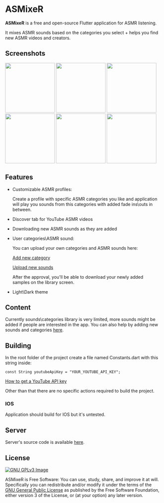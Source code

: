 # ASMixeR

**ASMixeR** is a free and open-source Flutter application for ASMR listening.

It mixes ASMR sounds based on the categories you select + helps you find new ASMR videos and creators.

## Screenshots
[<img src="https://user-images.githubusercontent.com/106318111/176960604-7b0bfc9b-b401-4182-bec8-b68467870d41.png" width=160>](https://user-images.githubusercontent.com/106318111/176960604-7b0bfc9b-b401-4182-bec8-b68467870d41.png)
[<img src="https://user-images.githubusercontent.com/106318111/176960818-ca604bad-3ca2-432d-9c27-b3dcdef0ef79.png" width=160>](https://user-images.githubusercontent.com/106318111/176960818-ca604bad-3ca2-432d-9c27-b3dcdef0ef79.png)
[<img src="https://user-images.githubusercontent.com/106318111/176960853-27f01ae9-0589-49b7-8e2d-ff49377e60cb.png" width=160>](https://user-images.githubusercontent.com/106318111/176960853-27f01ae9-0589-49b7-8e2d-ff49377e60cb.png)
[<img src="https://user-images.githubusercontent.com/106318111/176960862-ed4ca333-a14d-4d41-94d8-43ea2d081350.png" width=160>](https://user-images.githubusercontent.com/106318111/176960862-ed4ca333-a14d-4d41-94d8-43ea2d081350.png)
[<img src="https://user-images.githubusercontent.com/106318111/176960880-6c581d8c-41c0-4574-865e-ed92df6d1802.png" width=160>](https://user-images.githubusercontent.com/106318111/176960880-6c581d8c-41c0-4574-865e-ed92df6d1802.png)
[<img src="https://user-images.githubusercontent.com/106318111/176960889-2105bb0a-5542-41c0-8708-93ff08ca8acf.png" width=160>](https://user-images.githubusercontent.com/106318111/176960889-2105bb0a-5542-41c0-8708-93ff08ca8acf.png)


## Features
- Customizable ASMR profiles: 
  
  Create a profile with specific ASMR categories you like and application will play you sounds from this categories with added fade ins\outs in between. 
  
- Discover tab for YouTube ASMR videos
- Downloading new ASMR sounds as they are added
- User categories\ASMR sound:

  You can upload your own categories and ASMR sounds here:

  [Add new category](https://asmixer.ru/category/add)

  [Upload new sounds](https://asmixer.ru/sample/add)

  After the approval, you'll be able to download your newly added samples on the library screen.
  
 - Light\Dark theme
 
 ## Content

Currently sounds\categories library is very limited, more sounds might be added if people are interested in the app. You can also help by adding new sounds and categories [here](https://asmixer.ru/).
 
 ## Building
 
 In the root folder of the project create a file named Constants.dart with this string inside:
 
 ```
 const String youtubeApiKey = "YOUR_YOUTUBE_API_KEY";
 ```
 
[How to get a YouTube API key](https://developers.google.com/youtube/v3/getting-started)

Other than that there are no specific actions required to build the project.

### IOS

Application should build for IOS but it's untested.

## Server

Server's source code is available [here](https://github.com/devisnotavailable/ASMixeR-Server/).

## License

[![GNU GPLv3 Image](https://www.gnu.org/graphics/gplv3-127x51.png)](https://www.gnu.org/licenses/gpl-3.0.en.html)  

ASMixeR is Free Software: You can use, study, share, and improve it at will. Specifically you can redistribute and/or modify it under the terms of the [GNU General Public License](https://www.gnu.org/licenses/gpl.html) as published by the Free Software Foundation, either version 3 of the License, or (at your option) any later version.
